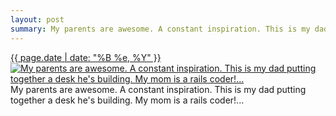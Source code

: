 ```yaml
---
layout: post
summary: My parents are awesome. A constant inspiration. This is my dad putting together a desk he&#x27;s building. My mom is a rails coder!...
---
```


<p>
  <time><a href="/314">{{ page.date | date: "%B %e, %Y" }}</a></time>
  <a href="/314"><img src="{{ site.assets_url }}/314-640.jpg" srcset="{{ site.assets_url }}/314-1280.jpg 1280w, {{ site.assets_url }}/314-960.jpg 960w, {{ site.assets_url }}/314-640.jpg 640w, {{ site.assets_url }}/314-320.jpg 320w" sizes="(min-width: 700px) 50vw, calc(100vw - 2rem)" alt="My parents are awesome. A constant inspiration. This is my dad putting together a desk he&#x27;s building. My mom is a rails coder!..." /></a>
  <span>My parents are awesome. A constant inspiration. This is my dad putting together a desk he&#x27;s building. My mom is a rails coder!...</span>
</p>
